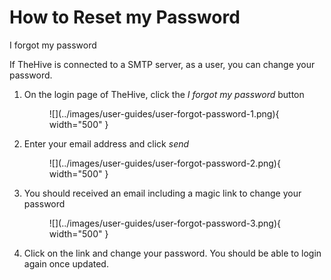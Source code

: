 # How to Reset my Password

I forgot my password

If TheHive is connected to a SMTP server, as a user, you can change your password.

1. On the login page of TheHive, click the *I forgot my password* button

    <figure markdown>
    ![](../images/user-guides/user-forgot-password-1.png){ width="500" }
    </figure>

2. Enter your email address and click *send*

    <figure markdown>
    ![](../images/user-guides/user-forgot-password-2.png){ width="500" }
    </figure>

3. You should received an email including a magic link to change your password

    <figure markdown>
    ![](../images/user-guides/user-forgot-password-3.png){ width="500" }
    </figure>

4. Click on the link and change your password. You should be able to login again once updated.